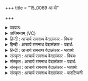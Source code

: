 +++
title = "15_0069 आ वो"

+++
<details><summary>पदपाठः</summary>

आ꣢। वः꣣। रा꣡जा꣢꣯नम्। अ꣣ध्वर꣡स्य꣢। रु꣣द्र꣢म्। हो꣡ता꣢꣯रम्। स꣣त्यय꣡ज꣢म्। स꣣त्य। य꣡ज꣢꣯म्। रो꣡द꣢꣯स्योः। अ꣣ग्नि꣢म्। पु꣣रा꣢। त꣣नयित्नोः꣢। अ꣣चि꣡त्ता꣢त्। अ꣣। चि꣡त्ता꣢꣯त्। हि꣡र꣢꣯ण्यरूपम्। हि꣡र꣢꣯ण्य। रू꣣पम्। अ꣡व꣢꣯से। कृ꣣णुध्वम्। ६९।
</details>

<details><summary>अधिमन्त्रम् (VC)</summary>

- अग्निः
- वामदेवो गौतमः
- त्रिष्टुप्
- धैवतः
- आग्नेयं काण्डम्
</details>

<details><summary>हिन्दी : आचार्य रामनाथ वेदालंकार - विषयः</summary>

अगले मन्त्र में यह उपदेश किया गया है कि आत्मरक्षा के लिए परमात्मा का सेवन करो।
</details>

<details><summary>हिन्दी : आचार्य रामनाथ वेदालंकार - पदार्थः</summary>

पदार्थान्वय -  हे मनुष्यो ! आप लोग (वः) अपने (अध्वरस्य) जीवन-यज्ञ के (राजानम्) सम्राट्, (रुद्रम्) पापियों को रुलानेवाले और पुण्यात्माओं के दुःख को दूर करनेवाले, सत्योपदेशकर्ता, (होतारम्) सृष्टि के प्रदाता और संहर्ता, (रोदस्योः) द्यावापृथिवी में (सत्ययजम्) सच्चा सामंजस्य स्थापित करनेवाले, (हिरण्यरूपम्) ज्योतिर्मय (अग्निम्) नायक परमात्मा को (अवसे) आत्मरक्षा के लिए (तनयित्नोः) बिजली के समान अचानक आक्रमण कर देनेवाले, (अचित्तात्) मोहावस्था के प्रापक मृत्यु के आने से पुरा पहले ही (आकृणुध्वम्) सेवन कर लो ॥७॥
</details>

<details><summary>हिन्दी : आचार्य रामनाथ वेदालंकार - भावार्थः</summary>

भावार्थ -  मृत्यु बिजली की चकाचौंध के समान न जाने कब अचानक आकर हमारा गला पकड़ ले, इस कारण उसके आने से पहले ही विविध गुणों से समृद्ध परमात्मा का सेवन करके हमें आत्मोद्धार कर लेना चाहिए ॥७॥
</details>

<details><summary>संस्कृत : आचार्य रामनाथ वेदालंकार - विषयः</summary>

अथात्मरक्षायै परमात्मानं सेवध्वमित्युपदिश्यते।
</details>

<details><summary>संस्कृत : आचार्य रामनाथ वेदालंकार - पदार्थः</summary>

पदार्थान्वय -  हे मनुष्याः ! यूयम् (वः) युष्माकम् (अध्वरस्य) जीवनयज्ञस्य। पुरुषो वाव यज्ञः। छां० उ० ३।१७।१ इत्युपनिषत्प्रामाण्यान्मनुष्यजीवनं यज्ञ एव। (राजानम्) सम्राजम्, (रुद्रम्२) पापिनां रोदयितारं पुण्यात्मनां च दुःखस्य द्रावयितारम्, यद्वा सत्योपदेशप्रदम्। अग्निरपि रुद्र उच्यते। निरु० १०।७, अग्निर्वै रुद्रः। श० ५।३।१।१०। (होतारम्) सृष्टेः प्रदातारं संहर्तारं च। हु दानादनयोः आदाने चेत्येके। (रोदस्योः) द्यावापृथिव्योः। रोदसी इति द्यावापृथिवीनाम। निघं० ३।३०। (सत्ययजम्) सत्यं यथार्थं यष्टारं परस्परं संगमयितारम् (हिरण्यरूपम्) सुवर्णवद् भास्वरम्, ज्योतिर्मयमित्यर्थः। ज्योतिर्हि हिरण्यम्। श० ४।३।१।२१ (अग्निम्) नायकं परमात्मानम् (अवसे) रक्षणाय (तनयित्नोः३) स्तनयित्नोः विद्युद्वद् अकस्मादाक्रमणशीलात् (अचित्तात्४) न विद्यते चित्तं ज्ञानं यस्मिन् तस्माद् मोहावस्थाप्रापकान्मृत्योः (पुरा) पूर्वमेव (आकृणुध्वम्) आसेवध्वम्। कृवि हिंसाकरणयोश्च, स्वादिः ॥७॥५
</details>

<details><summary>संस्कृत : आचार्य रामनाथ वेदालंकार - भावार्थः</summary>

भावार्थ -  मृत्युर्विद्युच्चाकचक्यमिव न जाने कदाऽस्मादागत्य गलग्रहं नः कुर्यादिति हेतोस्तदागमनात् पूर्वमेव विविधगुणगणाढ्यं परमात्मानं संसेव्यास्माभिः स्वात्मा समुद्धर्तव्यः ॥७॥
</details>

<details><summary>संस्कृत : आचार्य रामनाथ वेदालंकार - पादटिप्पनी</summary>

टिप्पनी -   १. ऋ० ४।३।१। २. द्रष्टव्यम् १५ संख्याकस्य साममन्त्रस्य भाष्यम्। इयं रौद्रीति केचित्—इति भ०। ३. तनयित्नुः अशनिः, स हि आकस्मिकः, तत्सदृशात्—इति सा०। ४. अचित्तात् न विद्यते चित्तं यस्मिन् तदचित्तम्, चित्तोपलक्षितसर्वेन्द्रियोपसंहारो मरणमिति यावत्, तस्मान्मरणात् पुरा प्रागेव—इति सा०। ५. अत्र सूर्यरूपाग्निदृष्टान्तेन राजप्रजाजनकृत्यमाहेति ऋग्भाष्ये द०।
</details>